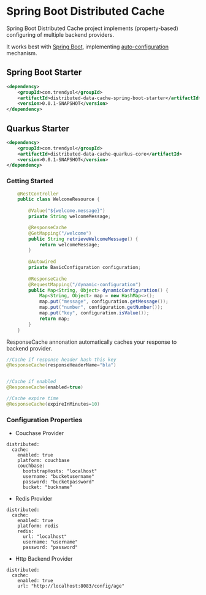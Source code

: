 # Spring Boot Distributed Cache

Spring Boot Distributed Cache project implements (property-based) configuring of multiple backend providers.

It works best with [Spring Boot](https://github.com/spring-projects/spring-boot), implementing [auto-configuration](https://github.com/previousdeveloper/spring-boot-distributed-data-cache) mechanism.

## Spring Boot Starter
```xml
<dependency>
    <groupId>com.trendyol</groupId>
    <artifactId>distributed-data-cache-spring-boot-starter</artifactId>
    <version>0.0.1-SNAPSHOT</version>
</dependency>
```

## Quarkus Starter

```xml
<dependency>
    <groupId>com.trendyol</groupId>
    <artifactId>distributed-data-cache-quarkus-core</artifactId>
    <version>0.0.1-SNAPSHOT</version>
</dependency>
```

### Getting Started

```java
    @RestController
    public class WelcomeResource {
    
    	@Value("${welcome.message}")
    	private String welcomeMessage;

        @ResponseCache
    	@GetMapping("/welcome")
    	public String retrieveWelcomeMessage() {
    		return welcomeMessage;
    	}
    
    	@Autowired
    	private BasicConfiguration configuration;
    
    	@ResponseCache
    	@RequestMapping("/dynamic-configuration")
    	public Map<String, Object> dynamicConfiguration() {
    		Map<String, Object> map = new HashMap<>();
    		map.put("message", configuration.getMessage());
    		map.put("number", configuration.getNumber());
    		map.put("key", configuration.isValue());
    		return map;
    	}
    }
```
ResponseCache annonation automatically caches your response to backend provider.

```java
//Cache if response header hash this key
@ResponseCache(responseHeaderName="bla")


//Cache if enabled
@ResponseCache(enabled=true)

//Cache expire time
@ResponseCache(expireInMinutes=10)
```

### Configuration Properties

- Couchase Provider
```
distributed:
  cache:
    enabled: true
    platform: couchbase
    couchbase:
      bootstrapHosts: "localhost"
      username: "bucketusername"
      password: "bucketpassword"
      bucket: "buckname"
```

- Redis Provider
```
distributed:
  cache:
    enabled: true
    platform: redis
    redis:
      url: "localhost"
      username: "username"
      password: "password"
```


- Http Backend Provider
```
distributed:
  cache:
    enabled: true
    url: "http://localhost:8083/config/age"
```